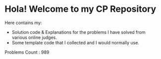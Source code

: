 # Hola! Welcome to my CP Repository

Here contains my:
- Solution code & Explanations for the problems I have solved from various online judges.
- Some template code that I collected and I would normally use.

Problems Count : 989